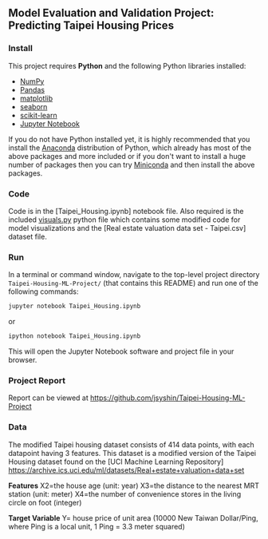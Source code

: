 ## Model Evaluation and Validation Project: Predicting Taipei Housing Prices

### Install

This project requires **Python** and the following Python libraries installed:

- [NumPy](https://www.numpy.org/)
- [Pandas](https://pandas.pydata.org/)
- [matplotlib](https://matplotlib.org/)
- [seaborn](https://seaborn.pydata.org/)
- [scikit-learn](https://scikit-learn.org/stable/)
- [Jupyter Notebook](https://ipython.org/notebook.html)

If you do not have Python installed yet, it is highly recommended that you install the [Anaconda](https://www.anaconda.com/download/) distribution of Python, which already has most of the above packages and more included or if you don't want to install a huge number of packages then you can try [Miniconda](https://conda.io/miniconda.html) and then install the above packages.

### Code

Code is in the [Taipei_Housing.ipynb] notebook file. Also required is the included [visuals.py](visuals_md.py) python file which contains some modified code for model visualizations and the [Real estate valuation data set - Taipei.csv] dataset file.

### Run

In a terminal or command window, navigate to the top-level project directory `Taipei-Housing-ML-Project/` (that contains this README) and run one of the following commands:

```bash
jupyter notebook Taipei_Housing.ipynb
```

or

```bash
ipython notebook Taipei_Housing.ipynb
```

This will open the Jupyter Notebook software and project file in your browser.

### Project Report

Report can be viewed at https://github.com/jsyshin/Taipei-Housing-ML-Project

### Data

The modified Taipei housing dataset consists of 414 data points, with each datapoint having 3 features. This dataset is a modified version of the Taipei Housing dataset found on the [UCI Machine Learning Repository] https://archive.ics.uci.edu/ml/datasets/Real+estate+valuation+data+set

**Features**
X2=the house age (unit: year)
X3=the distance to the nearest MRT station (unit: meter)
X4=the number of convenience stores in the living circle on foot (integer)

**Target Variable**
Y= house price of unit area (10000 New Taiwan Dollar/Ping, where Ping is a local unit, 1 Ping = 3.3 meter squared)

